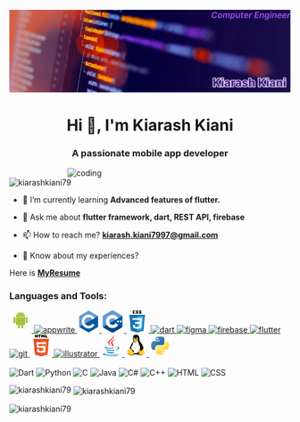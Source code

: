 ![logo](https://github.com/KiarashKiani79/KiarashKiani79/blob/main/logo2.png)
<h1 align="center">Hi 👋, I'm Kiarash Kiani</h1>
<h3 align="center">A passionate mobile app developer</h3>

<img align="right" alt="coding" width="400" src="https://user-images.githubusercontent.com/55389276/140866485-8fb1c876-9a8f-4d6a-98dc-08c4981eaf70.gif">

<p align="left"> <img src="https://komarev.com/ghpvc/?username=kiarashkiani79&label=Profile%20views&color=0e75b6&style=flat" alt="kiarashkiani79" /> </p>

- 🌱 I’m currently learning **Advanced features of flutter.** 

- 💬 Ask me about **flutter framework, dart, REST API, firebase**

- 📫 How to reach me? **kiarash.kiani7997@gmail.com**

- 📄 Know about my experiences?

Here is [**MyResume**](https://drive.google.com/file/d/1OyhJnJDFXFEWr_y2EzIckbMgM_ecPCJ4/view?usp=drive_link)

<!-- <h3 align="left">Connect with me:</h3>
<p align="left">
</p> -->

<h3 align="left">Languages and Tools:</h3>
<p align="left"> 
  <a href="https://developer.android.com" target="_blank" rel="noreferrer"> 
    <img src="https://raw.githubusercontent.com/devicons/devicon/master/icons/android/android-original-wordmark.svg" alt="android" width="40" height="40"/> 
  </a>
  <a href="https://appwrite.io" target="_blank" rel="noreferrer"> 
    <img src="https://www.vectorlogo.zone/logos/appwriteio/appwriteio-icon.svg" alt="appwrite" width="40" height="40"/> 
  </a>
  <a href="https://www.cprogramming.com/" target="_blank" rel="noreferrer"> 
    <img src="https://raw.githubusercontent.com/devicons/devicon/master/icons/c/c-original.svg" alt="c" width="40" height="40"/> 
  </a>
  <a href="https://www.w3schools.com/cpp/" target="_blank" rel="noreferrer"> 
    <img src="https://raw.githubusercontent.com/devicons/devicon/master/icons/cplusplus/cplusplus-original.svg" alt="cplusplus" width="40" height="40"/> 
  </a>
  <a href="https://www.w3schools.com/css/" target="_blank" rel="noreferrer"> 
    <img src="https://raw.githubusercontent.com/devicons/devicon/master/icons/css3/css3-original-wordmark.svg" alt="css3" width="40" height="40"/> 
  </a>
  <a href="https://dart.dev" target="_blank" rel="noreferrer"> 
    <img src="https://www.vectorlogo.zone/logos/dartlang/dartlang-icon.svg" alt="dart" width="40" height="40"/> 
  </a>
  <a href="https://www.figma.com/" target="_blank" rel="noreferrer"> 
    <img src="https://www.vectorlogo.zone/logos/figma/figma-icon.svg" alt="figma" width="40" height="40"/> 
  </a>
  <a href="https://firebase.google.com/" target="_blank" rel="noreferrer"> 
    <img src="https://www.vectorlogo.zone/logos/firebase/firebase-icon.svg" alt="firebase" width="40" height="40"/> 
  </a>
  <a href="https://flutter.dev" target="_blank" rel="noreferrer"> 
    <img src="https://www.vectorlogo.zone/logos/flutterio/flutterio-icon.svg" alt="flutter" width="40" height="40"/> 
  </a>
  <a href="https://git-scm.com/" target="_blank" rel="noreferrer"> 
    <img src="https://www.vectorlogo.zone/logos/git-scm/git-scm-icon.svg" alt="git" width="40" height="40"/> 
  </a>
  <a href="https://www.w3.org/html/" target="_blank" rel="noreferrer"> 
    <img src="https://raw.githubusercontent.com/devicons/devicon/master/icons/html5/html5-original-wordmark.svg" alt="html5" width="40" height="40"/> 
  </a>
  <a href="https://www.adobe.com/in/products/illustrator.html" target="_blank" rel="noreferrer"> 
    <img src="https://www.vectorlogo.zone/logos/adobe_illustrator/adobe_illustrator-icon.svg" alt="illustrator" width="40" height="40"/> 
  </a>
  <a href="https://www.java.com" target="_blank" rel="noreferrer"> 
    <img src="https://raw.githubusercontent.com/devicons/devicon/master/icons/java/java-original.svg" alt="java" width="40" height="40"/> 
  </a>
  <a href="https://www.linux.org/" target="_blank" rel="noreferrer"> 
    <img src="https://raw.githubusercontent.com/devicons/devicon/master/icons/linux/linux-original.svg" alt="linux" width="40" height="40"/> 
  </a>
  <a href="https://www.python.org" target="_blank" rel="noreferrer"> 
    <img src="https://raw.githubusercontent.com/devicons/devicon/master/icons/python/python-original.svg" alt="python" width="40" height="40"/> 
  </a>
  <!-- Add icons for other languages and tools -->
  
  <!-- Add badges for language distribution -->
  <br>
  <br>
  <img src="https://img.shields.io/github/languages/top/KiarashKiani79/Diabetes-Prediction?color=blue&label=Dart" alt="Dart"/>
  <img src="https://img.shields.io/github/languages/top/KiarashKiani79/Diabetes-Prediction?color=yellow&label=Python" alt="Python"/>
  <img src="https://img.shields.io/github/languages/top/KiarashKiani79/Diabetes-Prediction?color=green&label=C" alt="C"/>
  <img src="https://img.shields.io/github/languages/top/KiarashKiani79/Diabetes-Prediction?color=orange&label=Java" alt="Java"/>
  <img src="https://img.shields.io/github/languages/top/KiarashKiani79/Diabetes-Prediction?color=purple&label=C%23" alt="C#"/>
  <img src="https://img.shields.io/github/languages/top/KiarashKiani79/Diabetes-Prediction?color=red&label=C%2B%2B" alt="C++"/>
  <img src="https://img.shields.io/github/languages/top/KiarashKiani79/Diabetes-Prediction?color=brown&label=HTML" alt="HTML"/>
  <img src="https://img.shields.io/github/languages/top/KiarashKiani79/Diabetes-Prediction?color=pink&label=CSS" alt="CSS"/>
  <!-- End of language badges -->
  
</p>

<p><img align="left" src="https://github-readme-stats.vercel.app/api/top-langs?username=kiarashkiani79&show_icons=true&locale=en&layout=compact" alt="kiarashkiani79" /></p>

<p>&nbsp;<img align="center" src="https://github-readme-stats.vercel.app/api?username=kiarashkiani79&show_icons=true&locale=en" alt="kiarashkiani79" /></p>

<p><img align="center" src="https://github-readme-streak-stats.herokuapp.com/?user=kiarashkiani79&" alt="kiarashkiani79" /></p>
